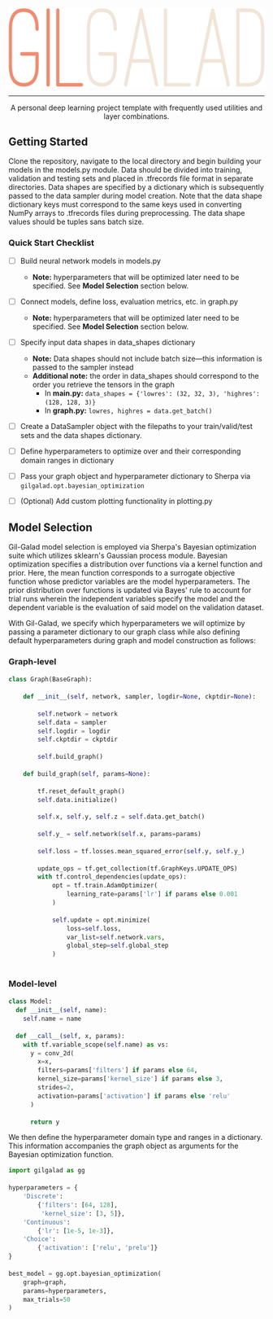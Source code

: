 <p align="center">
  <img src="docs/images/logo-alt.png">
</p>

---

<p align="center">
A personal deep learning project template with frequently used utilities and layer combinations.
</p>

## Getting Started

Clone the repository, navigate to the local directory and begin building your models in the models.py module. Data should be divided into training, validation and testing sets and placed in .tfrecords file format in separate directories. Data shapes are specified by a dictionary which is subsequently passed to the data sampler during model creation. Note that the data shape dictionary keys must correspond to the same keys used in converting NumPy arrays to .tfrecords files during preprocessing. The data shape values should be tuples sans batch size.

### Quick Start Checklist

- [ ] Build neural network models in models.py
    - **Note:** hyperparameters that will be optimized later need to be specified. See **Model Selection** section below.
- [ ] Connect models, define loss, evaluation metrics, etc. in graph.py
    - **Note:** hyperparameters that will be optimized later need to be specified. See **Model Selection** section below.
- [ ] Specify input data shapes in data_shapes dictionary
    - **Note:** Data shapes should not include batch size—this information is passed to the sampler instead
    - **Additional note:** the order in data_shapes should correspond to the order you retrieve the tensors in the graph
      - In **main.py:** ```data_shapes = {'lowres': (32, 32, 3), 'highres': (128, 128, 3)}```
      - In **graph.py:** ```lowres, highres = data.get_batch()```
- [ ] Create a DataSampler object with the filepaths to your train/valid/test sets and the data shapes dictionary.
- [ ] Define hyperparameters to optimize over and their corresponding domain ranges in dictionary
- [ ] Pass your graph object and hyperparameter dictionary to Sherpa via ```gilgalad.opt.bayesian_optimization```
- [ ] (Optional) Add custom plotting functionality in plotting.py


## Model Selection

Gil-Galad model selection is employed via Sherpa's Bayesian optimization suite which utilizes sklearn's Gaussian process module. Bayesian optimization specifies a distribution over functions via a kernel function and prior. Here, the mean function corresponds to a surrogate objective function whose predictor variables are the model hyperparameters. The prior distribution over functions is updated via Bayes' rule to account for trial runs wherein the independent variables specify the model and the dependent variable is the evaluation of said model on the validation dataset.

With Gil-Galad, we specify which hyperparameters we will optimize by passing a parameter dictionary to our graph class while also defining default hyperparameters during graph and model construction as follows:

### Graph-level

```python
class Graph(BaseGraph):

    def __init__(self, network, sampler, logdir=None, ckptdir=None):
    
        self.network = network
        self.data = sampler
        self.logdir = logdir
        self.ckptdir = ckptdir

        self.build_graph()
        
    def build_graph(self, params=None):
    
        tf.reset_default_graph()
        self.data.initialize()

        self.x, self.y, self.z = self.data.get_batch()
        
        self.y_ = self.network(self.x, params=params)
        
        self.loss = tf.losses.mean_squared_error(self.y, self.y_)

        update_ops = tf.get_collection(tf.GraphKeys.UPDATE_OPS)
        with tf.control_dependencies(update_ops):
            opt = tf.train.AdamOptimizer(
                learning_rate=params['lr'] if params else 0.001
            )

            self.update = opt.minimize(
                loss=self.loss,
                var_list=self.network.vars,
                global_step=self.global_step
            )
        
```

### Model-level

```python
class Model:
  def __init__(self, name):
    self.name = name
  
  def __call__(self, x, params):
    with tf.variable_scope(self.name) as vs:
      y = conv_2d(
        x=x,
        filters=params['filters'] if params else 64,
        kernel_size=params['kernel_size'] if params else 3,
        strides=2,
        activation=params['activation'] if params else 'relu'
      )

      return y

```

We then define the hyperparameter domain type and ranges in a dictionary. This information accompanies the graph object as arguments for the Bayesian optimization function.

```python
import gilgalad as gg

hyperparameters = {
    'Discrete':
        {'filters': [64, 128],
         'kernel_size': [3, 5]},
    'Continuous':
        {'lr': [1e-5, 1e-3]},
    'Choice':
        {'activation': ['relu', 'prelu']}
}

best_model = gg.opt.bayesian_optimization(
    graph=graph,
    params=hyperparameters,
    max_trials=50
)
```

